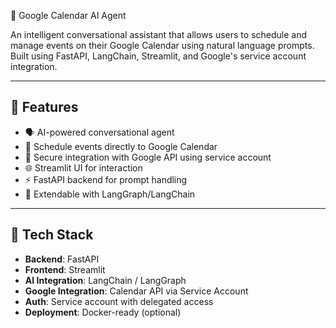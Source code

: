 📅 Google Calendar AI Agent

An intelligent conversational assistant that allows users to schedule and manage events on their Google Calendar using natural language prompts. Built using FastAPI, LangChain, Streamlit, and Google's service account integration.

---

## 🚀 Features

- 🗣️ AI-powered conversational agent
- 📆 Schedule events directly to Google Calendar
- 🔐 Secure integration with Google API using service account
- 🌐 Streamlit UI for interaction
- ⚡ FastAPI backend for prompt handling
- 🧠 Extendable with LangGraph/LangChain

---

## 🧩 Tech Stack

- **Backend**: FastAPI
- **Frontend**: Streamlit
- **AI Integration**: LangChain / LangGraph
- **Google Integration**: Calendar API via Service Account
- **Auth**: Service account with delegated access
- **Deployment**: Docker-ready (optional)
